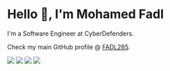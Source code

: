 # Hello 👋, I'm Mohamed Fadl 

I'm a Software Engineer at CyberDefenders.

Check my main GitHub profile @ [FADL285](https://github.com/FADL285).

[![](https://img.shields.io/badge/-@FADL285-0077B5?style=flat-square&logo=linkedin&logoColor=white)](https://linkedin.com/in/fadl285)
[![](https://img.shields.io/badge/-@FADL285-%231DA1F2?style=flat-square&logo=twitter&logoColor=ffffff)](https://twitter.com/FADL285)
[![](https://img.shields.io/badge/-@FADL285-%23181717?style=flat-square&logo=github)](https://github.com/FADL285)
[![](https://img.shields.io/website?color=0ab9e6&style=flat-square&up_message=mohamed-fadl.me&url=https%3A%2F%2Fxlbd.me)](https://mohamed-fadl.me)
